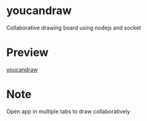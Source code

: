 # youcandraw
Collaborative drawing board using nodejs and socket

# Preview
<a href="https://youcandraw.herokuapp.com">youcandraw</a>

# Note
Open app in multiple tabs to draw collaboratively
